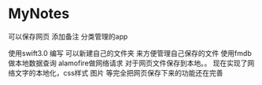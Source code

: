 # MyNotes
可以保存网页 添加备注 分类管理的app


使用swift3.0 编写 
可以新建自己的文件夹 来方便管理自己保存的文件
使用fmdb做本地数据查询
alamofire做网络请求
对于网页文件保存到本地。。 现在实现了网络文字的本地化，css样式 图片 等完全把网页保存下来的功能还在完善
